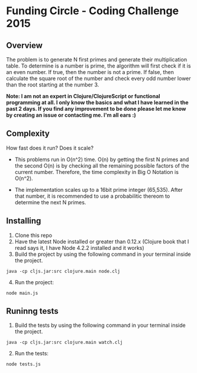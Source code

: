 # Funding Circle - Coding Challenge 2015

## Overview

The problem is to generate N first primes and generate their multiplication table. To determine is a number is prime, the algorithm will first check if it is an even number. If true, then the number is not a prime. If false, then calculate the square root of the number and check every odd number lower than the root starting at the number 3.

**Note: I am not an expert in Clojure/ClojureScript or functional programming at all. I only know the basics and what I have learned in the past 2 days. If you find any improvement to be done please let me know by creating an issue or contacting me. I'm all ears :)**

## Complexity

How fast does it run? Does it scale?

- This problems run in O(n^2) time. O(n) by getting the first N primes and the second O(n) is by checking all the remaining possible factors of the current number. Therefore, the time complexity in Big O Notation is O(n^2).

- The implementation scales up to a 16bit prime integer (65,535). After that number, it is recommended to use a probabilitic thereom to determine the next N primes.

## Installing

1. Clone this repo
2. Have the latest Node installed or greater than 0.12.x (Clojure book that I read says it, I have Node 4.2.2 installed and it works)
3. Build the project by using the following command in your terminal inside the project.
  ```
  java -cp cljs.jar:src clojure.main node.clj
  ```
4. Run the project:
  ```
  node main.js
  ```

## Runinng tests

1. Build the tests by using the following command in your terminal inside the project.
  ```
  java -cp cljs.jar:src clojure.main watch.clj
  ```
2. Run the tests:
  ```
  node tests.js
  ```
